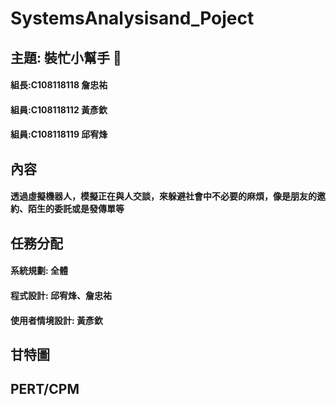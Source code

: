 # SystemsAnalysisand_Poject

## 主題: 裝忙小幫手 :smiling_face_with_tear:
#### 組長:C108118118 詹忠祐
#### 組員:C108118112 黃彥欽
#### 組員:C108118119 邱宥烽

## 內容
#### 透過虛擬機器人，模擬正在與人交談，來躲避社會中不必要的麻煩，像是朋友的邀約、陌生的委託或是發傳單等 

## 任務分配
#### 系統規劃: 全體
#### 程式設計: 邱宥烽、詹忠祐
#### 使用者情境設計: 黃彥欽

## 甘特圖

## PERT/CPM

